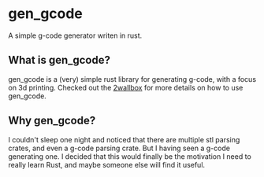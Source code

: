 # gen_gcode

A simple g-code generator writen in rust.

## What is gen_gcode?

gen_gcode is a (very) simple rust library for generating g-code, with a focus on 3d printing. Checked out the [2wallbox](./examples/2wallbox.rs) for more details on how to use gen_gcode.

## Why gen_gcode?

I couldn't sleep one night and noticed that there are multiple stl parsing crates, and even a g-code parsing crate. But I having seen a g-code generating one. I decided that this would finally be the motivation I need to really learn Rust, and maybe someone else will find it useful.